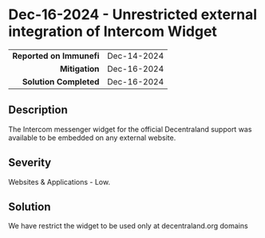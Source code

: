 # Dec-16-2024 - Unrestricted external integration of Intercom Widget

|                          |             |
| -----------------------: | :---------- |
| **Reported on Immunefi** | Dec-14-2024 |
|           **Mitigation** | Dec-16-2024 |
|   **Solution Completed** | Dec-16-2024 |

## Description

The Intercom messenger widget for the official Decentraland support was available to be embedded on any external website.

## Severity

Websites & Applications - Low.

## Solution

We have restrict the widget to be used only at decentraland.org domains
